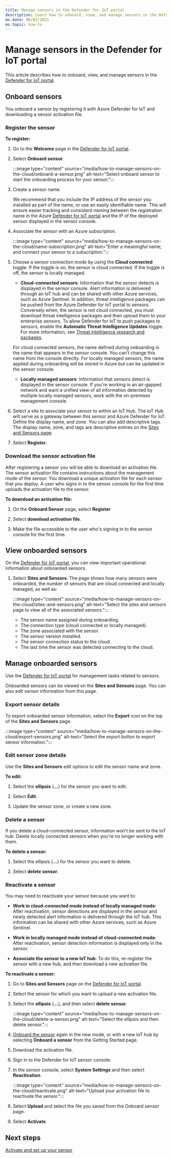 ```yaml
---
title: Manage sensors in the Defender for IoT portal
description: Learn how to onboard, view, and manage sensors in the Defender for IoT portal.
ms.date: 06/03/2021
ms.topic: how-to
---
```


# Manage sensors in the Defender for IoT portal

This article describes how to onboard, view, and manage sensors in the [Defender for IoT portal](https://portal.azure.com/#blade/Microsoft_Azure_IoT_Defender/IoTDefenderDashboard/Getting_Started).

## Onboard sensors

You onboard a sensor by registering it with Azure Defender for IoT and downloading a sensor activation file.

### Register the sensor

**To register:**

1. Go to the **Welcome** page in the [Defender for IoT portal](https://portal.azure.com/#blade/Microsoft_Azure_IoT_Defender/IoTDefenderDashboard/Getting_Started).

1. Select **Onboard sensor**.

   :::image type="content" source="media/how-to-manage-sensors-on-the-cloud/onboard-a-sensor.png" alt-text="Select onboard sensor to start the onboarding process for your sensor.":::

1. Create a sensor name. 

    We recommend that you include the IP address of the sensor you installed as part of the name, or use an easily identifiable name. This will ensure easier tracking and consistent naming between the registration name in the Azure [Defender for IoT portal](https://portal.azure.com/#blade/Microsoft_Azure_IoT_Defender/IoTDefenderDashboard/Getting_Started) and the IP of the deployed sensor displayed in the sensor console.

1. Associate the sensor with an Azure subscription.

    :::image type="content" source="media/how-to-manage-sensors-on-the-cloud/name-subscription.png" alt-text="Enter a meaningful name, and connect your sensor to a subscription.":::

1. Choose a sensor connection mode by using the **Cloud connected** toggle. If the toggle is on, the sensor is cloud connected. If the toggle is off, the sensor is locally managed.

   - **Cloud-connected sensors**: Information that the sensor detects is displayed in the sensor console. Alert information is delivered through an IoT hub and can be shared with other Azure services, such as Azure Sentinel. In addition, threat intelligence packages can be pushed from the Azure Defender for IoT portal to sensors. Conversely when, the sensor is not cloud connected, you must download  threat intelligence packages and then upload them to your enterprise sensors. To allow Defender for IoT to push packages to sensors, enable the **Automatic Threat Intelligence Updates** toggle. For more information, see [Threat intelligence research and packages](how-to-work-with-threat-intelligence-packages.md).
   
   For cloud connected sensors, the name defined during onboarding is the name that appears in the sensor console. You can't change this name from the console directly. For locally managed sensors, the name applied during onboarding will be stored in Azure but can be updated in the sensor console.

   - **Locally managed sensors**: Information that sensors detect is displayed in the sensor console. If you're working in an air-gapped network and want a unified view of all information detected by multiple locally managed sensors, work with the on-premises management console.

1. Select a site to associate your sensor to within an IoT Hub. The IoT Hub will serve as a gateway between this sensor and Azure Defender for IoT. Define the display name, and zone. You can also add descriptive tags. The display name, zone, and tags are descriptive entries on the [Sites and Sensors page](#view-onboarded-sensors).

1. Select **Register**. 

### Download the sensor activation file

After registering a sensor you will be able to download an activation file. The sensor activation file contains instructions about the management mode of the sensor. You download a unique activation file for each sensor that you deploy. A user who signs in to the sensor console for the first time uploads the activation file to the sensor.

**To download an activation file:**

1. On the **Onboard Sensor** page, select **Register**

1. Select **download activation file**.

1. Make the file accessible to the user who's signing in to the sensor console for the first time.

## View onboarded sensors

On the [Defender for IoT portal](https://portal.azure.com/#blade/Microsoft_Azure_IoT_Defender/IoTDefenderDashboard/Getting_Started), you can view important operational information about onboarded sensors.

1. Select **Sites and Sensors**. The page shows how many sensors were onboarded, the number of sensors that are cloud connected and locally managed, as well as:

    :::image type="content" source="media/how-to-manage-sensors-on-the-cloud/sites-and-sensors.png" alt-text="Select the sites and sensors page to view all of the associated sensors.":::

    - The sensor name assigned during onboarding.
    - The connection type (cloud connected or locally managed).
    - The zone associated with the sensor.
    - The sensor version installed.
    - The sensor connection status to the cloud.
    - The last time the sensor was detected connecting to the cloud.

## Manage onboarded sensors

Use the [Defender for IoT portal](https://portal.azure.com/#blade/Microsoft_Azure_IoT_Defender/IoTDefenderDashboard/Getting_Started) for management tasks related to sensors.

Onboarded sensors can be viewed on the **Sites and Sensors** page. You can also edit sensor information from this page.

### Export sensor details

To export onboarded sensor information, select the **Export** icon on the top of the **Sites and Sensors** page.

:::image type="content" source="media/how-to-manage-sensors-on-the-cloud/export-sensors.png" alt-text="Select the export button to export sensor information.":::

### Edit sensor zone details

Use the **Sites and Sensors** edit options to edit the sensor name and zone.

**To edit:**

1. Select the **ellipsis** (**...**) for the sensor you want to edit.

1. Select **Edit**.

1. Update the sensor zone, or create a new zone.

### Delete a sensor

If you delete a cloud-connected sensor, information won't be sent to the IoT hub. Delete locally connected sensors when you're no longer working with them.

**To delete a sensor:**

1. Select the ellipsis (**...**) for the sensor you want to delete.

1. Select **delete sensor**.

### Reactivate a sensor 

You may need to reactivate your sensor because you want to:

- **Work in cloud-connected mode instead of locally managed mode**: After reactivation, sensor detections are displayed in the sensor and newly detected alert information is delivered through the IoT hub. This information can be shared with other Azure services, such as Azure Sentinel.

- **Work in locally managed mode instead of cloud-connected mode**: After reactivation, sensor detection information is displayed only in the sensor.

- **Associate the sensor to a new IoT hub**:  To do this, re-register the sensor with a new hub, and then download a new activation file.

**To reactivate a sensor:**

1. Go to **Sites and Sensors** page on the [Defender for IoT portal](https://portal.azure.com/#blade/Microsoft_Azure_IoT_Defender/IoTDefenderDashboard/Getting_Started).

1. Select the sensor for which you want to upload a new activation file.

1. Select the **ellipsis** (**...**), and then select **delete sensor**.

    :::image type="content" source="media/how-to-manage-sensors-on-the-cloud/delete-a-sensor.png" alt-text="Select the ellipsis and then delete sensor.":::

1. [Onboard the sensor](#onboard-sensors) again in the new mode, or with a new IoT hub by selecting **Onboard a sensor** from the Getting Started page.

1. Download the activation file.

1. Sign in to the Defender for IoT sensor console.

1. In the sensor console, select **System Settings** and then select **Reactivation**.

   :::image type="content" source="media/how-to-manage-sensors-on-the-cloud/reactivate.png" alt-text="Upload your activation file to reactivate the sensor.":::

1. Select **Upload** and select the file you saved from the Onboard sensor page.

1. Select **Activate**.

## Next steps

[Activate and set up your sensor](how-to-activate-and-set-up-your-sensor.md)
